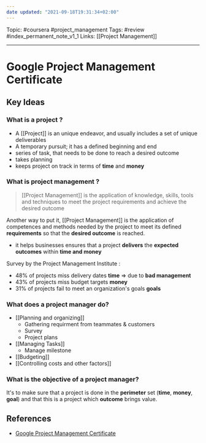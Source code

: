 ```yaml
---
date updated: "2021-09-18T19:31:34+02:00"
---
```


Topic: #coursera #project_management
Tags: #review #index_permanent_note_v1_1
Links: [[Project Management]]

---

# Google Project Management Certificate

## Key Ideas

### What is a project ?

- A [[Project]] is an unique endeavor, and usually includes a set of unique deliverables
- A temporary pursuit; it has a defined beginning and end
- series of task, that needs to be done to reach a desired outcome
- takes planning
- keeps project on track in terms of **time** and **money**

### What is project management ?

> [[Project Management]] is the application of knowledge, skills, tools and techniques to meet the project requirements and achieve the desired outcome

Another way to put it, [[Project Management]] is the application of competences and methods needed by the project to meet its defined **requirements** so that the **desired outcome** is reached.

- it helps businesses ensures that a project **delivers** the **expected outcomes** within **time and money**

Survey by the Project Management Institute :

- 48% of projects miss delivery dates **time** => due to **bad management**
- 43% of projects miss budget targets **money**
- 31% of projects fail to meet an organization's goals **goals**

### What does a project manager do?

- [[Planning and organizing]]
  - Gathering requirment from teammates & customers
  - Survey
  - Project plans
- [[Managing Tasks]]
  - Manage milestone
- [[Budgeting]]
- [[Controlling costs and other factors]]

### What is the objective of a project manager?

It's to make sure that a project is done in the **perimeter** set (**time**, **money**, **goal**) and that this is a project which **outcome** brings value.

## References

- [Google Project Management Certificate](https://www.coursera.org/learn/project-management-foundations/lecture/t28f8/welcome-to-the-google-project-management-certificate)

